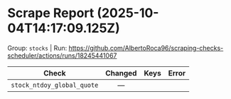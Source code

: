 # Scrape Report (2025-10-04T14:17:09.125Z)

Group: `stocks`  |  Run: https://github.com/AlbertoRoca96/scraping-checks-scheduler/actions/runs/18245441067

| Check | Changed | Keys | Error |
|---|:---:|:--|:--|
| `stock_ntdoy_global_quote` | — |  |  |
